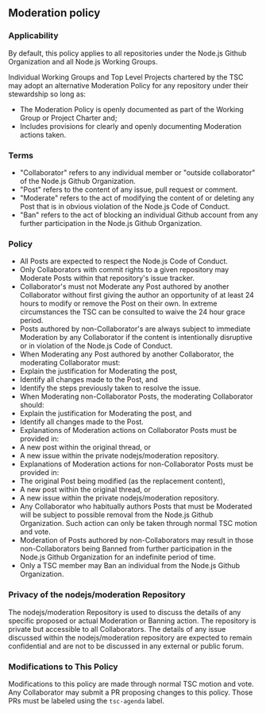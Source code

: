 ## Moderation policy

### Applicability

By default, this policy applies to all repositories under the Node.js Github Organization and all Node.js Working Groups.

Individual Working Groups and Top Level Projects chartered by the TSC may adopt an alternative Moderation Policy for any repository under their stewardship so long as:
* The Moderation Policy is openly documented as part of the Working Group or Project Charter and;
* Includes provisions for clearly and openly documenting Moderation actions taken.

### Terms

* "Collaborator" refers to any individual member or "outside collaborator" of the Node.js Github Organization.
* "Post" refers to the content of any issue, pull request or comment.
* "Moderate" refers to the act of modifying the content of or deleting any Post that is in obvious violation of the Node.js Code of Conduct.
* "Ban" refers to the act of blocking an individual Github account from any further participation in the Node.js Github Organization.

### Policy

* All Posts are expected to respect the Node.js Code of Conduct.
* Only Collaborators with commit rights to a given repository may Moderate Posts within that repository's issue tracker.
* Collaborator's must not Moderate any Post authored by another Collaborator without first giving the author an opportunity of at least 24 hours to modify or remove the Post on their own. In extreme circumstances the TSC can be consulted to waive the 24 hour grace period.
* Posts authored by non-Collaborator's are always subject to immediate Moderation by any Collaborator if the content is intentionally disruptive or in violation of the Node.js Code of Conduct.
* When Moderating any Post authored by another Collaborator, the moderating Collaborator must:
 * Explain the justification for Moderating the post,
 * Identify all changes made to the Post, and
 * Identify the steps previously taken to resolve the issue.
* When Moderating non-Collaborator Posts, the moderating Collaborator should:
 * Explain the justification for Moderating the post, and
 * Identify all changes made to the Post.
* Explanations of Moderation actions on Collaborator Posts must be provided in:
 * A new post within the original thread, or
 * A new issue within the private nodejs/moderation repository.
* Explanations of Moderation actions for non-Collaborator Posts must be provided in:
 * The original Post being modified (as the replacement content),
 * A new post within the original thread, or
 * A new issue within the private nodejs/moderation repository.
* Any Collaborator who habitually authors Posts that must be Moderated will be subject to possible removal from the Node.js Github Organization. Such action can only be taken through normal TSC motion and vote.
* Moderation of Posts authored by non-Collaborators may result in those non-Collaborators being Banned from further participation in the Node.js Github Organization for an indefinite period of time.
* Only a TSC member may Ban an individual from the Node.js Github Organization.

### Privacy of the nodejs/moderation Repository

The nodejs/moderation Repository is used to discuss the details of any specific proposed or actual Moderation or Banning action. The repository is private but accessible to all Collaborators. The details of any issue discussed within the nodejs/moderation repository are expected to remain confidential and are not to be discussed in any external or public forum.

### Modifications to This Policy

Modifications to this policy are made through normal TSC motion and vote. Any Collaborator may submit a PR proposing changes to this policy. Those PRs must be labeled using the `tsc-agenda` label.
